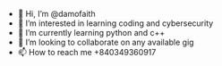 - 👋 Hi, I’m @damofaith
- 👀 I’m interested in learning coding and cybersecurity 
- 🌱 I’m currently learning python and c++
- 💞️ I’m looking to collaborate on any available gig
- 📫 How to reach me +840349360917
<!---
damofaith/damofaith is a ✨ special ✨ repository because its `README.md` (this file) appears on your GitHub profile.
You can click the Preview link to take a look at your changes.
--->
